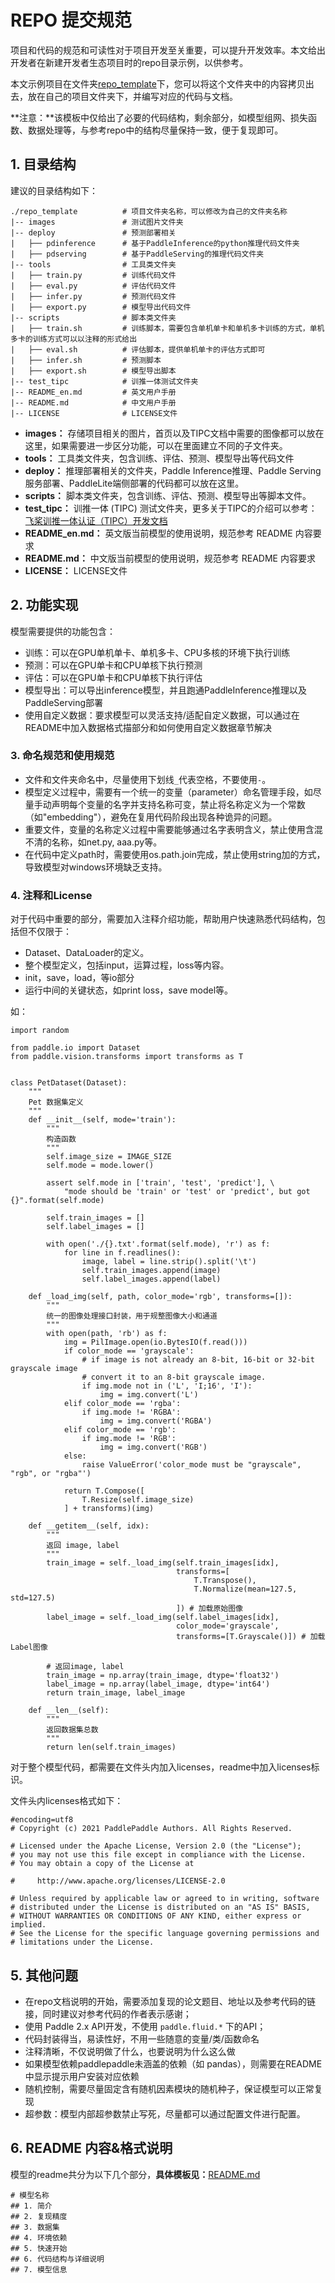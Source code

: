 # REPO 提交规范

项目和代码的规范和可读性对于项目开发至关重要，可以提升开发效率。本文给出开发者在新建开发者生态项目时的repo目录示例，以供参考。

本文示例项目在文件夹[repo_template](./repo_template)下，您可以将这个文件夹中的内容拷贝出去，放在自己的项目文件夹下，并编写对应的代码与文档。

**注意：**该模板中仅给出了必要的代码结构，剩余部分，如模型组网、损失函数、数据处理等，与参考repo中的结构尽量保持一致，便于复现即可。

## 1. 目录结构

建议的目录结构如下：

```
./repo_template          # 项目文件夹名称，可以修改为自己的文件夹名称
|-- images               # 测试图片文件夹
|-- deploy               # 预测部署相关
|   ├── pdinference      # 基于PaddleInference的python推理代码文件夹
|   ├── pdserving        # 基于PaddleServing的推理代码文件夹
|-- tools                # 工具类文件夹
|   ├── train.py         # 训练代码文件
|   ├── eval.py          # 评估代码文件
|   ├── infer.py         # 预测代码文件
|   ├── export.py        # 模型导出代码文件
|-- scripts              # 脚本类文件夹
|   ├── train.sh         # 训练脚本，需要包含单机单卡和单机多卡训练的方式，单机多卡的训练方式可以以注释的形式给出
|   ├── eval.sh          # 评估脚本，提供单机单卡的评估方式即可
|   ├── infer.sh         # 预测脚本
|   ├── export.sh        # 模型导出脚本
|-- test_tipc            # 训推一体测试文件夹
|-- README_en.md         # 英文用户手册
|-- README.md            # 中文用户手册
|-- LICENSE              # LICENSE文件
```

- **images：** 存储项目相关的图片，首页以及TIPC文档中需要的图像都可以放在这里，如果需要进一步区分功能，可以在里面建立不同的子文件夹。
- **tools：** 工具类文件夹，包含训练、评估、预测、模型导出等代码文件
- **deploy：** 推理部署相关的文件夹，Paddle Inference推理、Paddle Serving服务部署、PaddleLite端侧部署的代码都可以放在这里。
- **scripts：** 脚本类文件夹，包含训练、评估、预测、模型导出等脚本文件。
- **test_tipc：** 训推一体 (TIPC) 测试文件夹，更多关于TIPC的介绍可以参考：[飞桨训推一体认证（TIPC）开发文档](https://github.com/PaddlePaddle/models/blob/tipc/docs/tipc_test/README.md)
- **README_en.md：** 英文版当前模型的使用说明，规范参考 README 内容要求
- **README.md：** 中文版当前模型的使用说明，规范参考 README 内容要求
- **LICENSE：** LICENSE文件

## 2. 功能实现

模型需要提供的功能包含：

- 训练：可以在GPU单机单卡、单机多卡、CPU多核的环境下执行训练
- 预测：可以在GPU单卡和CPU单核下执行预测
- 评估：可以在GPU单卡和CPU单核下执行评估
- 模型导出：可以导出inference模型，并且跑通PaddleInference推理以及PaddleServing部署
- 使用自定义数据：要求模型可以灵活支持/适配自定义数据，可以通过在README中加入数据格式描部分和如何使用自定义数据章节解决

### 3. 命名规范和使用规范

- 文件和文件夹命名中，尽量使用下划线`_`代表空格，不要使用`-`。
- 模型定义过程中，需要有一个统一的变量（parameter）命名管理手段，如尽量手动声明每个变量的名字并支持名称可变，禁止将名称定义为一个常数（如"embedding"），避免在复用代码阶段出现各种诡异的问题。
- 重要文件，变量的名称定义过程中需要能够通过名字表明含义，禁止使用含混不清的名称，如net.py, aaa.py等。
- 在代码中定义path时，需要使用os.path.join完成，禁止使用string加的方式，导致模型对windows环境缺乏支持。


### 4. 注释和License

对于代码中重要的部分，需要加入注释介绍功能，帮助用户快速熟悉代码结构，包括但不仅限于：

- Dataset、DataLoader的定义。
- 整个模型定义，包括input，运算过程，loss等内容。
- init，save，load，等io部分
- 运行中间的关键状态，如print loss，save model等。

如：
```
import random

from paddle.io import Dataset
from paddle.vision.transforms import transforms as T


class PetDataset(Dataset):
    """
    Pet 数据集定义
    """
    def __init__(self, mode='train'):
        """
        构造函数
        """
        self.image_size = IMAGE_SIZE
        self.mode = mode.lower()

        assert self.mode in ['train', 'test', 'predict'], \
            "mode should be 'train' or 'test' or 'predict', but got {}".format(self.mode)

        self.train_images = []
        self.label_images = []

        with open('./{}.txt'.format(self.mode), 'r') as f:
            for line in f.readlines():
                image, label = line.strip().split('\t')
                self.train_images.append(image)
                self.label_images.append(label)

    def _load_img(self, path, color_mode='rgb', transforms=[]):
        """
        统一的图像处理接口封装，用于规整图像大小和通道
        """
        with open(path, 'rb') as f:
            img = PilImage.open(io.BytesIO(f.read()))
            if color_mode == 'grayscale':
                # if image is not already an 8-bit, 16-bit or 32-bit grayscale image
                # convert it to an 8-bit grayscale image.
                if img.mode not in ('L', 'I;16', 'I'):
                    img = img.convert('L')
            elif color_mode == 'rgba':
                if img.mode != 'RGBA':
                    img = img.convert('RGBA')
            elif color_mode == 'rgb':
                if img.mode != 'RGB':
                    img = img.convert('RGB')
            else:
                raise ValueError('color_mode must be "grayscale", "rgb", or "rgba"')

            return T.Compose([
                T.Resize(self.image_size)
            ] + transforms)(img)

    def __getitem__(self, idx):
        """
        返回 image, label
        """
        train_image = self._load_img(self.train_images[idx],
                                     transforms=[
                                         T.Transpose(),
                                         T.Normalize(mean=127.5, std=127.5)
                                     ]) # 加载原始图像
        label_image = self._load_img(self.label_images[idx],
                                     color_mode='grayscale',
                                     transforms=[T.Grayscale()]) # 加载Label图像

        # 返回image, label
        train_image = np.array(train_image, dtype='float32')
        label_image = np.array(label_image, dtype='int64')
        return train_image, label_image

    def __len__(self):
        """
        返回数据集总数
        """
        return len(self.train_images)
```


对于整个模型代码，都需要在文件头内加入licenses，readme中加入licenses标识。

文件头内licenses格式如下：

```
#encoding=utf8
# Copyright (c) 2021 PaddlePaddle Authors. All Rights Reserved.

# Licensed under the Apache License, Version 2.0 (the "License");
# you may not use this file except in compliance with the License.
# You may obtain a copy of the License at

#     http://www.apache.org/licenses/LICENSE-2.0

# Unless required by applicable law or agreed to in writing, software
# distributed under the License is distributed on an "AS IS" BASIS,
# WITHOUT WARRANTIES OR CONDITIONS OF ANY KIND, either express or implied.
# See the License for the specific language governing permissions and
# limitations under the License.
```

## 5. 其他问题

- 在repo文档说明的开始，需要添加复现的论文题目、地址以及参考代码的链接，同时建议对参考代码的作者表示感谢；
- 使用 Paddle 2.x API开发，不使用 `paddle.fluid.*` 下的API；
- 代码封装得当，易读性好，不用一些随意的变量/类/函数命名
- 注释清晰，不仅说明做了什么，也要说明为什么这么做
- 如果模型依赖paddlepaddle未涵盖的依赖（如 pandas），则需要在README中显示提示用户安装对应依赖
- 随机控制，需要尽量固定含有随机因素模块的随机种子，保证模型可以正常复现
- 超参数：模型内部超参数禁止写死，尽量都可以通过配置文件进行配置。

## 6. README 内容&格式说明

模型的readme共分为以下几个部分，**具体模板见：**[README.md](repo_template/README.md)

```
# 模型名称
## 1. 简介
## 2. 复现精度
## 3. 数据集
## 4. 环境依赖
## 5. 快速开始
## 6. 代码结构与详细说明
## 7. 模型信息
```
